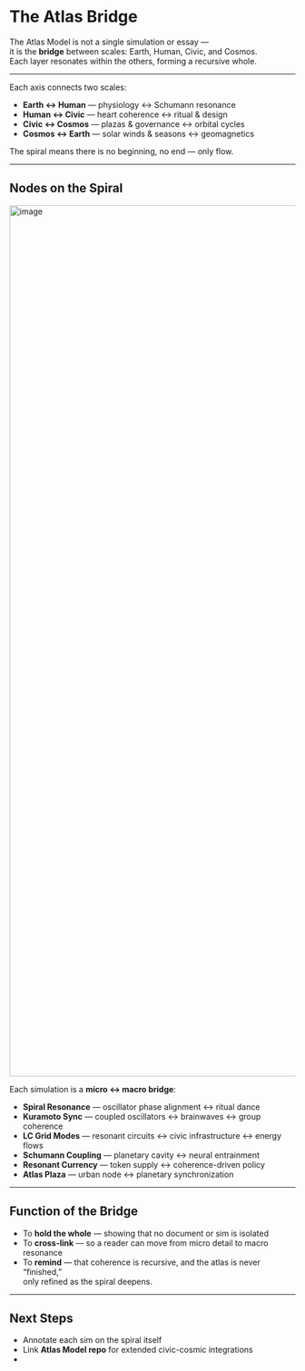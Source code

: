 # The Atlas Bridge

The Atlas Model is not a single simulation or essay —  
it is the **bridge** between scales: Earth, Human, Civic, and Cosmos.  
Each layer resonates within the others, forming a recursive whole.

---


  Each axis connects two scales:  
- **Earth ↔ Human** — physiology ↔ Schumann resonance  
- **Human ↔ Civic** — heart coherence ↔ ritual & design  
- **Civic ↔ Cosmos** — plazas & governance ↔ orbital cycles  
- **Cosmos ↔ Earth** — solar winds & seasons ↔ geomagnetics  

The spiral means there is no beginning, no end — only flow.

---

## Nodes on the Spiral
<img width="1024" height="1536" alt="image" src="https://github.com/user-attachments/assets/ed8ae1ba-0cf5-45fb-8415-e5545be7e249" />



Each simulation is a **micro ↔ macro bridge**:  

- **Spiral Resonance** — oscillator phase alignment ↔ ritual dance  
- **Kuramoto Sync** — coupled oscillators ↔ brainwaves ↔ group coherence  
- **LC Grid Modes** — resonant circuits ↔ civic infrastructure ↔ energy flows  
- **Schumann Coupling** — planetary cavity ↔ neural entrainment  
- **Resonant Currency** — token supply ↔ coherence-driven policy  
- **Atlas Plaza** — urban node ↔ planetary synchronization

---

## Function of the Bridge

- To **hold the whole** — showing that no document or sim is isolated  
- To **cross-link** — so a reader can move from micro detail to macro resonance  
- To **remind** — that coherence is recursive, and the atlas is never “finished,”  
  only refined as the spiral deepens.

---

## Next Steps
  
- Annotate each sim on the spiral itself  
- Link **Atlas Model repo** for extended civic-cosmic integrations
- 
